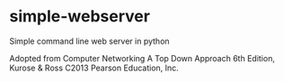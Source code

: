 # simple-webserver
Simple command line web server in python

Adopted from Computer Networking A Top Down Approach 6th Edition, Kurose & Ross C2013 Pearson Education, Inc.
